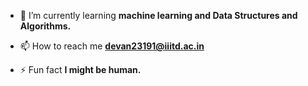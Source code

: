 - 🌱 I’m currently learning **machine learning and Data Structures and Algorithms.**

- 📫 How to reach me **devan23191@iiitd.ac.in**

- ⚡ Fun fact **I might be human.**


<!---
DevanGoyal10/DevanGoyal10 is a ✨ special ✨ repository because its `README.md` (this file) appears on your GitHub profile.
You can click the Preview link to take a look at your changes.
--->
